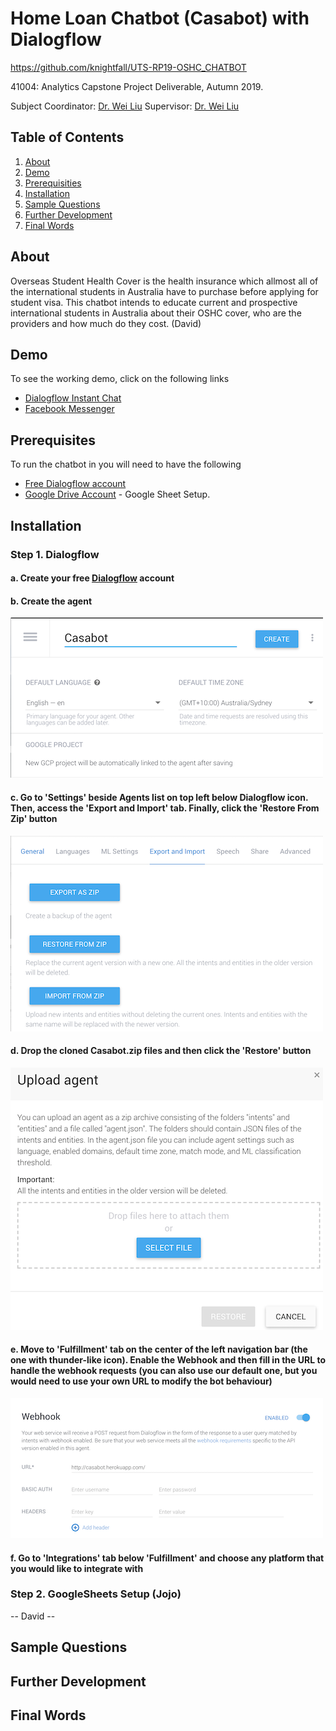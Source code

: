 # Home Loan Chatbot (Casabot) with Dialogflow

<https://github.com/knightfall/UTS-RP19-OSHC_CHATBOT>

41004: Analytics Capstone Project Deliverable, Autumn 2019.

Subject Coordinator: [Dr. Wei Liu](https://www.uts.edu.au/staff/wei.liu)
Supervisor: [Dr. Wei Liu](https://www.uts.edu.au/staff/wei.liu)

## Table of Contents

1. [About](#markdown-header-about)
2. [Demo](#markdown-header-demo)
3. [Prerequisities](#markdown-header-prerequisites)
4. [Installation](#markdown-header-installation)
5. [Sample Questions](#markdown-header-ample-questions)
6. [Further Development](#markdown-header-further-development)
7. [Final Words](#markdown-header-final-words)

## About

Overseas Student Health Cover is the health insurance which allmost all of the international students in Australia have to purchase before applying for student visa.
This chatbot intends to educate current and prospective international students in Australia about their OSHC cover, who are the providers and how much do they cost.
(David)

## Demo

To see the working demo, click on the following links

- [Dialogflow Instant Chat](https://bot.dialogflow.com/CasaBot)
- [Facebook Messenger](m.me/400454180513269)

## Prerequisites

To run the chatbot in you will need to have the following

- [Free Dialogflow account](https://console.dialogflow.com)
- [Google Drive Account](https://drive.google.com/drive/u/0/) - Google Sheet Setup.

## Installation

### Step 1. Dialogflow

#### a. Create your free [Dialogflow](<https://dialogflow.com/docs/getting-started/create-account>) account

#### b. Create the agent

![creating the agent](images/create_agent.png)

#### c. Go to 'Settings' beside Agents list on top left below Dialogflow icon. Then, access the 'Export and Import' tab. Finally, click the 'Restore From Zip' button

![import agent](images/restore_agent.png)

#### d. Drop the cloned Casabot.zip files and then click the 'Restore' button

![overwrite agent with Casabot zip files](images/upload_agent.png)

#### e. Move to 'Fulfillment' tab on the center of the left navigation bar (the one with thunder-like icon). Enable the Webhook and then fill in the URL to handle the webhook requests (you can also use our default one, but you would need to use your own URL to modify the bot behaviour)

![Webhook URL and Fulfilment Set up](images/fulfilment_setup.png)

#### f. Go to 'Integrations' tab below 'Fulfillment' and choose any platform that you would like to integrate with

### Step 2. GoogleSheets Setup (Jojo)

-- David --

## Sample Questions

## Further Development

## Final Words
